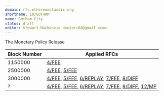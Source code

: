 ```yaml
---
domain: rfc.ethereumclassic.org
shortname: 10/GOTHAM
name: Gotham City
status: draft
editor: Stewart Mackenzie <setori88@gmail.com>
---
```


The Monetary Policy Release

| Block Number | Applied RFCs |
| ------------ | ------------ |
| 1150000 | [4/FEE](4/FEE) |
| 2500000 | [4/FEE](4/FEE), [5/FEE](5/FEE) |
| 3000000 | [4/FEE](4/FEE), [5/FEE](5/FEE), [6/REPLAY](6/REPLAY), [7/FEE](7/FEE), [8/DIFF](8/DIFF) |
| ? | [4/FEE](4/FEE), [5/FEE](5/FEE), [6/REPLAY](6/REPLAY), [7/FEE](7/FEE), [8/DIFF](8/DIFF), [12/MP](12/MP) |
